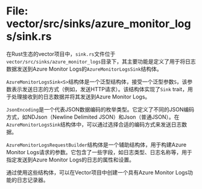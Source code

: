 # File: vector/src/sinks/azure_monitor_logs/sink.rs

在Rust生态的vector项目中，`sink.rs`文件位于`vector/src/sinks/azure_monitor_logs`目录下，其主要功能是定义了用于将日志数据发送到Azure Monitor Logs的`AzureMonitorLogsSink`结构体。

`AzureMonitorLogsSink<S>`结构体是一个泛型结构体，接受一个泛型参数`S`，该参数表示发送日志的方式（例如，发送HTTP请求）。该结构体实现了`Sink` trait，用于处理接收到的日志数据并将其发送到Azure Monitor Logs。

`JsonEncoding`是一个代表JSON数据编码的枚举类型。它定义了不同的JSON编码方式，如NDJson（Newline Delimited JSON）和Json（普通JSON）。在`AzureMonitorLogsSink`结构体中，可以通过选择合适的编码方式来发送日志数据。

`AzureMonitorLogsRequestBuilder`结构体是一个辅助结构体，用于构建Azure Monitor Logs请求的参数。它包含了一些字段，如日志类型、日志名称等，用于指定发送到Azure Monitor Logs的日志的属性和设置。

通过使用这些结构体，可以在Vector项目中创建一个具有Azure Monitor Logs功能的日志记录器。

